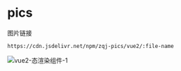 # pics

图片链接

```bash
https://cdn.jsdelivr.net/npm/zqj-pics/vue2/:file-name
```

![vue2-态渲染组件-1](https://cdn.jsdelivr.net/npm/zqj-pics/vue2/动态渲染组件-1.gif)
